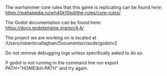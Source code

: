 The warhammer core rules that this game is replicating can be found here: https://wahapedia.ru/wh40k10ed/the-rules/core-rules/

The Godot documentation can be found here: https://docs.godotengine.org/en/4.4/

The project we are working on is located at /Users/robertocallaghan/Documents/claude/godotv2

Do not remove debugging logs unless specifically asked to do so.

If godot is not running in the command line run export PATH="$HOME/bin:$PATH" and try again.